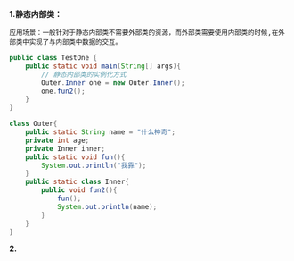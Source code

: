 **1.静态内部类：**  

```应用场景：一般针对于静态内部类不需要外部类的资源，而外部类需要使用内部类的时候,在外部类中实现了与内部类中数据的交互。  ```
```java
public class TestOne {
    public static void main(String[] args){
        // 静态内部类的实例化方式
        Outer.Inner one = new Outer.Inner();
        one.fun2();
    }
}

class Outer{
    public static String name = "什么神奇";
    private int age;
    private Inner inner;
    public static void fun(){
        System.out.println("我靠");
    }
    public static class Inner{
        public void fun2(){
            fun();
            System.out.println(name);
        }
    }
}
```

**2.**


